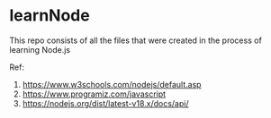 # learnNode

This repo consists of all the files that were created in the process of learning Node.js

Ref:

1. https://www.w3schools.com/nodejs/default.asp
2. https://www.programiz.com/javascript
3. https://nodejs.org/dist/latest-v18.x/docs/api/
